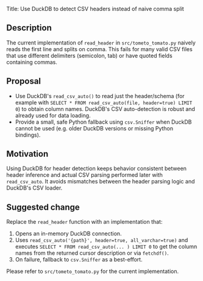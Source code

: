 Title: Use DuckDB to detect CSV headers instead of naive comma split

Description
-----------
The current implementation of `read_header` in `src/tometo_tomato.py` naively reads the first line and splits on comma. This fails for many valid CSV files that use different delimiters (semicolon, tab) or have quoted fields containing commas.

Proposal
--------
- Use DuckDB's `read_csv_auto()` to read just the header/schema (for example with `SELECT * FROM read_csv_auto(file, header=true) LIMIT 0`) to obtain column names. DuckDB's CSV auto-detection is robust and already used for data loading.
- Provide a small, safe Python fallback using `csv.Sniffer` when DuckDB cannot be used (e.g. older DuckDB versions or missing Python bindings).

Motivation
----------
Using DuckDB for header detection keeps behavior consistent between header inference and actual CSV parsing performed later with `read_csv_auto`. It avoids mismatches between the header parsing logic and DuckDB's CSV loader.

Suggested change
----------------
Replace the `read_header` function with an implementation that:
1. Opens an in-memory DuckDB connection.
2. Uses `read_csv_auto('{path}', header=true, all_varchar=true)` and executes `SELECT * FROM read_csv_auto(... ) LIMIT 0` to get the column names from the returned cursor description or via `fetchdf()`.
3. On failure, fallback to `csv.Sniffer` as a best-effort.

Please refer to `src/tometo_tomato.py` for the current implementation.
